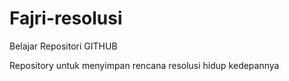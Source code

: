 # Fajri-resolusi
Belajar Repositori GITHUB

Repository untuk menyimpan rencana resolusi hidup kedepannya
